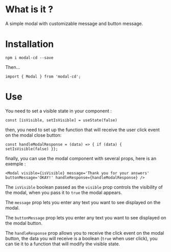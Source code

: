 # What is it ?

A simple modal with customizable message and button message.

# Installation

`npm i modal-cd --save`

Then...

`import { Modal } from 'modal-cd';`

# Use

You need to set a visible state in your component :

`const [isVisible, setIsVisible] = useState(false)`

then, you need to set up the function that will receive the user click event on the modal close button: 


`const handleModalResponse = (data) => { if (data) { setIsVisible(false) }};`


finally, you can use the modal component with several props, here is an exemple :

`<Modal visible={isVisible} message='Thank you for your answers' buttonMessage='OKAY!' handleResponse={handleModalResponse} />`

The `isVisible` boolean passed as the `visible` prop controls the visibility of the modal, when you pass it to `true` the modal appears.

The `message` prop lets you enter any text you want to see displayed on the modal.

The `buttonMessage` prop lets you enter any text you want to see displayed on the modal button.

The `handleResponse` prop allows you to receive the click event on the modal button, the data you will receive is a boolean (`true` when user click), you can tie it to a function that will modify the visible state.






